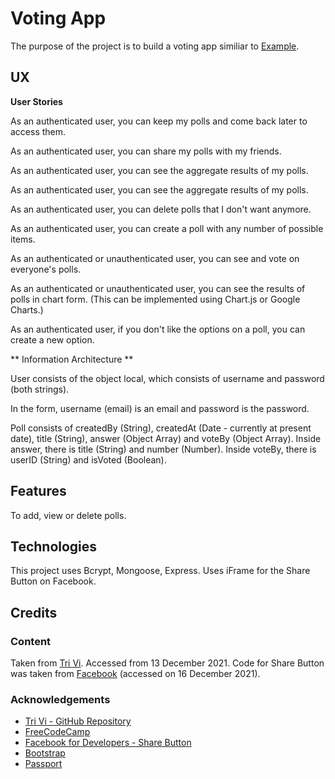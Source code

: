 # Voting App

The purpose of the project is to build a voting app similiar to [Example](https://voting-app.freecodecamp.rocks/).

## UX

**User Stories**

As an authenticated user, you can keep my polls and come back later to access them.

As an authenticated user, you can share my polls with my friends.

As an authenticated user, you can see the aggregate results of my polls.

As an authenticated user, you can see the aggregate results of my polls.

As an authenticated user, you can delete polls that I don't want anymore.

As an authenticated user, you can create a poll with any number of possible items.

As an authenticated or unauthenticated user, you can see and vote on everyone's polls.

As an authenticated or unauthenticated user, you can see the results of polls in chart form.  (This can be implemented using Chart.js or Google Charts.)

As an authenticated user, if you don't like the options on a poll, you can create a new option.

** Information Architecture **

User consists of the object local, which consists of username and password (both strings).

In the form, username (email) is an email and password is the password.

Poll consists of createdBy (String), createdAt (Date - currently at present date), title (String), answer (Object Array) and voteBy (Object Array).  Inside answer, there is title (String) and number (Number).  Inside voteBy, there is userID (String) and isVoted (Boolean).

## Features

To add, view or delete polls.

## Technologies

This project uses Bcrypt, Mongoose, Express.  Uses iFrame for the Share Button on Facebook.

## Credits

### Content

Taken from [Tri Vi](https://github.com/triminhvi).  Accessed from 13 December 2021.  Code for Share Button was taken from [Facebook](https://developers.facebook.com/docs/plugins/share-button) (accessed on 16 December 2021).

### Acknowledgements

- [Tri Vi - GitHub Repository](https://github.com/triminhvi/Voting_App)
- [FreeCodeCamp](https://www.freecodecamp.org)
- [Facebook for Developers - Share Button](https://developers.facebook.com/docs/plugins/share-button)
- [Bootstrap](https://www.getbootstrap.com)
- [Passport](https://www.passportjs.org)

